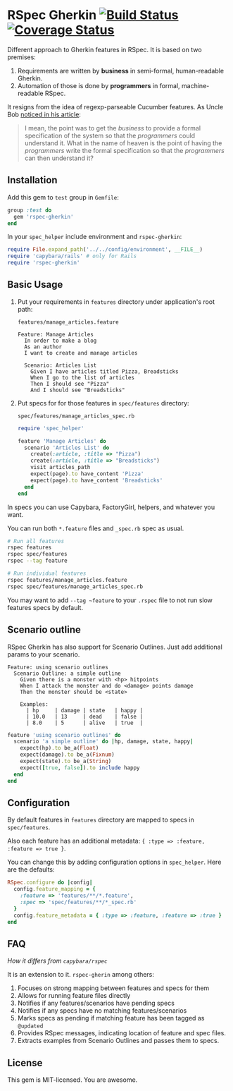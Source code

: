 # RSpec Gherkin [![Build Status][travis-img-url]][travis-url][![Coverage Status](https://img.shields.io/coveralls/AlanLGuy/rspec-gherkin.svg)](https://coveralls.io/r/AlanLGuy/rspec-gherkin)

[travis-img-url]: https://travis-ci.org/AlanLGuy/rspec-gherkin.svg?branch=master
[travis-url]: https://travis-ci.org/AlanLGuy/rspec-gherkin

Different approach to Gherkin features in RSpec. It is based on two premises:

1. Requirements are written by **business** in semi-formal, human-readable Gherkin.
2. Automation of those is done by **programmers** in formal, machine-readable RSpec.

It resigns from the idea of regexp-parseable Cucumber features. As Uncle Bob [noticed in his article](http://blog.8thlight.com/uncle-bob/2013/09/26/AT-FAIL.html):

> I mean, the point was to get the *business* to provide a formal specification of the system so that the *programmers* could understand it. What in the name of heaven is the point of having the *programmers* write the formal specification so that the *programmers* can then understand it?

## Installation

Add this gem to `test` group in `Gemfile`:

```ruby
group :test do
  gem 'rspec-gherkin'
end
```

In your `spec_helper` include environment and `rspec-gherkin`:

```ruby
require File.expand_path('../../config/environment', __FILE__)
require 'capybara/rails' # only for Rails
require 'rspec-gherkin'
```

## Basic Usage

1. Put your requirements in `features` directory under application's root path:

    ```
    features/manage_articles.feature
    ```

    ```
    Feature: Manage Articles
      In order to make a blog
      As an author
      I want to create and manage articles

      Scenario: Articles List
        Given I have articles titled Pizza, Breadsticks
        When I go to the list of articles
        Then I should see "Pizza"
        And I should see "Breadsticks"
    ```

2. Put specs for for those features in `spec/features` directory:

    ```
    spec/features/manage_articles_spec.rb
    ```

    ```ruby
    require 'spec_helper'

    feature 'Manage Articles' do
      scenario 'Articles List' do
        create(:article, :title => "Pizza")
        create(:article, :title => "Breadsticks")
        visit articles_path
        expect(page).to have_content 'Pizza'
        expect(page).to have_content 'Breadsticks'
      end
    end
    ```

In specs you can use Capybara, FactoryGirl, helpers, and whatever you want.

You can run both `*.feature` files and `_spec.rb` spec as usual.

```sh
# Run all features
rspec features
rspec spec/features
rspec --tag feature

# Run individual features
rspec features/manage_articles.feature
rspec spec/features/manage_articles_spec.rb
```

You may want to add `--tag ~feature` to your `.rspec` file to not run
slow features specs by default.

## Scenario outline

RSpec Gherkin has also support for Scenario Outlines.
Just add additional params to your scenario.

```
Feature: using scenario outlines
  Scenario Outline: a simple outline
    Given there is a monster with <hp> hitpoints
    When I attack the monster and do <damage> points damage
    Then the monster should be <state>

    Examples:
      | hp     | damage | state   | happy |
      | 10.0   | 13     | dead    | false |
      | 8.0    | 5      | alive   | true  |
```

```ruby
feature 'using scenario outlines' do
  scenario 'a simple outline' do |hp, damage, state, happy|
    expect(hp).to be_a(Float)
    expect(damage).to be_a(Fixnum)
    expect(state).to be_a(String)
    expect([true, false]).to include happy
  end
end
```

## Configuration

By default features in `features` directory are mapped to specs in `spec/features`.

Also each feature has an additional metadata: `{ :type => :feature, :feature => true }`.

You can change this by adding configuration options in `spec_helper`. Here are the defaults:

```ruby
RSpec.configure do |config|
  config.feature_mapping = {
    :feature => 'features/**/*.feature',
    :spec => 'spec/features/**/*_spec.rb'
  }
  config.feature_metadata = { :type => :feature, :feature => :true }
end
```

## FAQ

*How it differs from `capybara/rspec`*

It is an extension to it. `rspec-gherin` among others:

1. Focuses on strong mapping between features and specs for them
2. Allows for running feature files directly
3. Notifies if any features/scenarios have pending specs
4. Notifies if any specs have no matching features/scenarios
5. Marks specs as pending if matching feature has been tagged as `@updated`
6. Provides RSpec messages, indicating location of feature and spec files.
7. Extracts examples from Scenario Outlines and passes them to specs.

## License

This gem is MIT-licensed. You are awesome.

